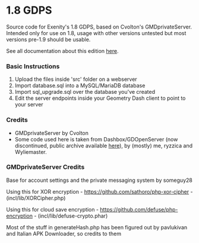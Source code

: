 # 1.8 GDPS
Source code for Exenity's 1.8 GDPS, based on Cvolton's GMDprivateServer.
Intended only for use on 1.8, usage with other versions untested but most versions pre-1.9 should be usable.

See all documentation about this edition [here](Documentation.md).

### Basic Instructions
1) Upload the files inside 'src' folder on a webserver
2) Import database.sql into a MySQL/MariaDB database
3) Import sql_upgrade.sql over the database you've created
3) Edit the server endpoints inside your Geometry Dash client to point to your server

### Credits

- GMDprivateServer by Cvolton
- Some code used here is taken from Dashbox/GDOpenServer (now discontinued, public archive available [here](https://github.com/Stazzical/dashbox-old/)), by (mostly) me, ryzzica and Wyliemaster.

### GMDprivateServer Credits
Base for account settings and the private messaging system by someguy28

Using this for XOR encryption - https://github.com/sathoro/php-xor-cipher - (incl/lib/XORCipher.php)

Using this for cloud save encryption - https://github.com/defuse/php-encryption - (incl/lib/defuse-crypto.phar)

Most of the stuff in generateHash.php has been figured out by pavlukivan and Italian APK Downloader, so credits to them
